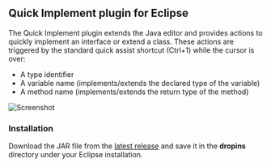 ## Quick Implement plugin for Eclipse

The Quick Implement plugin extends the Java editor and provides actions to quickly implement an interface or extend a class. These actions are triggered by the standard quick assist shortcut (Ctrl+1) while the cursor is over:
- A type identifier
- A variable name (implements/extends the declared type of the variable)
- A method name (implements/extends the return type of the method)

![Screenshot](https://lmadhavan.github.io/quickimplement-eclipse-plugin/images/quick-implement.png)

### Installation
Download the JAR file from the [latest release](https://github.com/lmadhavan/quickimplement-eclipse-plugin/releases) and save it in the **dropins** directory under your Eclipse installation.
